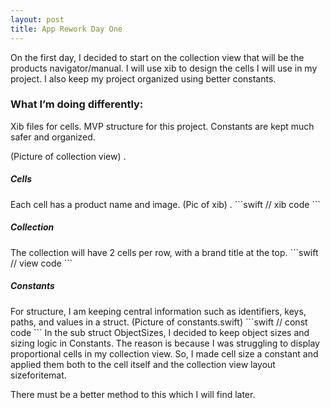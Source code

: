 ```yaml
---
layout: post
title: App Rework Day One
---
```



On the first day, I decided to start on the collection view that will be the products navigator/manual. I will use xib to design the cells I will use in my project. I also keep my project organized using better constants.

<h3>What I’m doing differently:</h3>
Xib files for cells.
MVP structure for this project.
Constants are kept much safer and organized.

(Picture of collection view) .

<h5>Cells</h5>
Each cell has a product name and image. 
(Pic of xib) .
```swift
// xib code
```

<h5>Collection</h5>
The collection will have 2 cells per row, with a brand title at the top. 
```swift
// view code
```

<h5>Constants</h5>
For structure, I am keeping central information such as identifiers, keys, paths, and values in a struct.
(Picture of constants.swift)
```swift
// const code
```
In the sub struct ObjectSizes, I decided to keep object sizes and sizing logic in Constants. The reason is because I was struggling to display proportional cells in my collection view. So, I made cell size a constant and applied them both to the cell itself and the collection view layout sizeforitemat.

There must be a better method to this which I will find later.



